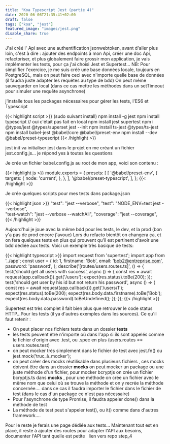 ```yaml
---
title: "Koa Typescript Jest (partie 4)"
date: 2020-06-06T21:35:41+02:00
draft: false
tags: ["koa", "jest"]
featured_image: "images/jest.png"
disable_share: true
---
```


J'ai créé l' Api avec une authentification jsonwebtoken, avant d'aller plus loin, c'est à dire : ajouter des endpoints à mon Api, créer une doc Api, refactoriser, et plus globalement faire grossir mon application, je vais implémenter les tests, pour ça j'ai choisi Jest et Supertest…
NB: Pour simplifier l'exercice, je me suis créé une base données locale, toujours en PostgreSQL, mais on peut faire ceci avec n'importe quelle base de données (il faudra juste adapter les requêtes au type de bdd)
On peut même sauvegarder en local (dans ce cas mettre les méthodes dans un setTimeout pour simuler une requête asynchrone)

j'installe tous les packages nécessaires pour gérer les tests, l'ES6 et Typescript

{{< highlight script >}}
(sudo suivant install) npm install -g jest
npm install typescript // oui c'était pas fait en local
npm install jest supertest 
npm i @types/jest @types/superset
jest --init
npm install ts-jest @types/ts-jest
npm install babel-jest @babel/core @babel/preset-env
npm install --dev @babel/preset-typescript
{{< /highlight >}}

jest init va initialiser jest dans le projet en me créant un fichier jest.config.js… je répond yes à toutes les questions

Je crée un fichier babel.config.js au root de mon app, voici son contenu :

{{< highlight js >}}
module.exports = {
presets: [
   [
    '@babel/preset-env',
    {
    targets: {
      node: 'current',
    },
   },
  ],
  '@babel/preset-typescript',
 ],
};
{{< /highlight >}}

Je crée quelques scripts pour mes tests dans package.json

{{< highlight json >}}
"test": "jest --verbose",
"test": "NODE_ENV=test jest --verbose",  
"test-watch": "jest --verbose --watchAll",
"coverage": "jest --coverage",
{{< /highlight >}}

Aujourd'hui je joue avec la même bdd pour les tests, le dev, et la prod (bon y'a pas de prod encore j'avoue)
Lors du refacto bientôt on changera ça, et on fera quelques tests en plus qui prouvent qu'il est pertinent d'avoir une bdd dédiée aux tests.
Voici un exemple très basique de tests:

{{< highlight typescript >}}
import request from 'supertest';
import app from '../app';
const user = {
 id: 1,
 firstname: 'Bob',
 email: 'bob2@entreprise.com',
 password: 'password',
};
describe('[routes/users.routes.ts]', () => {
 test('should get all users with success', async () => {
   const res = await request(app.callback()).get('/users');
   expect(res.status).toBe(200);
});
test('should get user by his id but not return his password', async () => {
 const res = await request(app.callback()).get('/users/1');
 expect(res.status).toBe(200);
 expect(res.body.data.firstname).toBe('Bob');
 expect(res.body.data.password).toBeUndefined();
  });
});
{{< /highlight >}}

Supertest est très complet il fait bien plus que retrouver le code status HTTP…Pour les tests (il ya d'autres exemples dans les sources). Ce qu'il faut retenir :

- On peut placer nos fichiers tests dans un dossier __tests__
- les tests peuvent être n'importe où dans l'app si ils sont appelés comme le fichier d'origin avec .test, ou .spec en plus (users.routes == users.routes.test)
- on peut mocker très simplement dans le fichier de test avec jest.fn() ou jest.mock('truc_à_mocker');
- on peut créer des mocks réutilisable dans plusieurs fichiers , ces mocks doivent être dans un dossier __mocks__ on peut mocker un package ou une juste méthode d'un fichier, pour mocker bcryptjs on crée un fichier bcryptjs.ts dans __mocks__ , pour une méthode on crée un fichier avec le même nom que celui où se trouve la méthode et on y recrée la méthode concernée…. dans ce cas il faudra importer le fichier dans le fichier de test (dans le cas d'un package ce n'est pas nécessaire) 
- Pour l'asynchrone de type Promise, il faudra appeler done() dans la méthode de test
- La méthode de test peut s'appeler test(), ou it() comme dans d'autres framework….

Pour le reste je ferais une page dédiée aux tests…
Maintenant tout est en place, il reste à ajouter des routes pour adapter l'API aux besoins, documenter l'API tant quelle est petite
 
lien vers repo step_4






